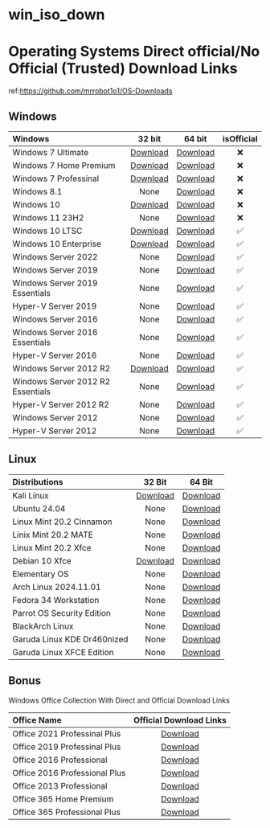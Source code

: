 # win_iso_down

# Operating Systems Direct official/No Official (Trusted) Download Links
ref:https://github.com/mrrobot1o1/OS-Downloads

## Windows


| Windows                |                                                                                    32 bit                                                                                     |                                                           64 bit                                                            | isOfficial |
|:-----------------------|:-----------------------------------------------------------------------------------------------------------------------------------------------------------------------------:|:---------------------------------------------------------------------------------------------------------------------------:|:----------:|
| Windows 7 Ultimate     |                            [Download](https://cdn.as212934.net/windows/7601.24214.180801-1700.win7sp1_ldr_escrow_CLIENT_ULTIMATE_x86FRE_en-us.iso)                            |   [Download](https://cdn.as212934.net/windows/7601.24214.180801-1700.win7sp1_ldr_escrow_CLIENT_ULTIMATE_x64FRE_en-us.iso)   |     ❌      |
| Windows 7 Home Premium |                          [Download](https://cdn.as212934.net/windows/7601.24214.180801-1700.win7sp1_ldr_escrow_CLIENT_HOMEPREMIUM_x86FRE_en-us.iso)                           | [Download](https://cdn.as212934.net/windows/7601.24214.180801-1700.win7sp1_ldr_escrow_CLIENT_HOMEPREMIUM_x64FRE_en-us.iso)  |     ❌      |
| Windows 7 Professinal  | [Download](https://download.microsoft.com/download/C/0/6/C067D0CD-3785-4727-898E-60DC3120BB14/7601.24214.180801-1700.win7sp1_ldr_escrow_CLIENT_PROFESSIONAL_x86FRE_en-us.iso) | [Download](https://cdn.as212934.net/windows/7601.24214.180801-1700.win7sp1_ldr_escrow_CLIENT_PROFESSIONAL_x64FRE_en-us.iso) |     ❌      |
| Windows 8.1            |                                                                                     None                                                                                      |                             [Download](https://cdn.as212934.net/windows/Win8.1_English_x64.iso)                             |     ❌      |
| Windows 10             |                                                   [Download](https://cdn.as212934.net/windows/Win10_22H2_English_x32v1.iso)                                                   |                          [Download](https://cdn.as212934.net/windows/Win10_22H2_English_x64v1.iso)                          |     ❌      |
| Windows 11 23H2        |                                                                                     None                                                                                      |                          [Download](https://cdn.as212934.net/windows/Win11_23H2_English_x64v2.iso)                          |     ❌      |
| Windows 10 LTSC                   |                       [Download](https://software-download.microsoft.com/download/sg/17763.107.101029-1455.rs5_release_svc_refresh_CLIENT_LTSC_EVAL_x86FRE_en-us.iso)                       |                       [Download](https://software-download.microsoft.com/download/sg/17763.107.101029-1455.rs5_release_svc_refresh_CLIENT_LTSC_EVAL_x64FRE_en-us.iso)                        |      ✅      |
| Windows 10 Enterprise             |                 [Download](https://software-download.microsoft.com/download/sg/19043.928.210409-1212.21h1_release_svc_refresh_CLIENTENTERPRISEEVAL_OEMRET_x86FRE_en-us.iso)                 |                 [Download](https://software-download.microsoft.com/download/sg/19043.928.210409-1212.21h1_release_svc_refresh_CLIENTENTERPRISEEVAL_OEMRET_x64FRE_en-us.iso)                  |       ✅     |
| Windows Server 2022               |                                                                                            None                                                                                             |                          [Download](https://software-download.microsoft.com/download/sg/20348.169.210806-2348.fe_release_svc_refresh_SERVER_EVAL_x64FRE_en-us.iso)                           |     ✅       |
| Windows Server 2019               |                                                                                            None                                                                                             |                         [Download](https://software-download.microsoft.com/download/pr/17763.737.190906-2324.rs5_release_svc_refresh_SERVER_EVAL_x64FRE_en-us_1.iso)                         |      ✅      |
| Windows Server 2019 Essentials    |                                                                                            None                                                                                             |                    [Download](https://software-download.microsoft.com/download/pr/17763.737.190906-2324.rs5_release_svc_refresh_SERVERESSENTIALS_OEM_x64FRE_en-us_1.iso)                     |      ✅      |
| Hyper-V Server 2019               |                                                                                            None                                                                                             |                     [Download](https://software-download.microsoft.com/download/pr/17763.737.190906-2324.rs5_release_svc_refresh_SERVERHYPERCORE_OEM_x64FRE_en-us_1.iso)                     |       ✅     |
| Windows Server 2016               |                                                                                            None                                                                                             |                                 [Download](https://software-download.microsoft.com/download/pr/Windows_Server_2016_Datacenter_EVAL_en-us_14393_refresh.ISO)                                  |      ✅      |
| Windows Server 2016 Essentials    |                                                                                            None                                                                                             |             [Download](http://download.microsoft.com/download/6/9/5/6957BB28-1FAD-4E62-B161-F873196130BD/14393.0.161119-1705.RS1_REFRESH_SERVERESSENTIALS_OEM_X64FRE_EN-US.ISO)              |      ✅      |
| Hyper-V Server 2016               |                                                                                            None                                                                                             |              [Download](http://download.microsoft.com/download/8/8/6/886DAAEF-81A7-4418-82D5-07D33B816962/14393.0.161119-1705.RS1_REFRESH_SERVERHYPERCORE_OEM_X64FRE_EN-US.ISO)              |       ✅     |
| Windows Server 2012 R2            | [Download](http://download.microsoft.com/download/D/6/7/D675380B-0028-46B3-B47F-A0646E859F76/9600.17050.WINBLUE_REFRESH.140317-1640_X64FRE_SERVER_EVAL_ZH-CN-IR3_SSS_X64FREE_ZH-CN_DV9.ISO) | [Download]( http://download.microsoft.com/download/6/2/A/62A76ABB-9990-4EFC-A4FE-C7D698DAEB96/9600.17050.WINBLUE_REFRESH.140317-1640_X64FRE_SERVER_EVAL_EN-US-IR3_SSS_X64FREE_EN-US_DV9.ISO) |      ✅      |
| Windows Server 2012 R2 Essentials |                                                                                            None                                                                                             | [Download](http://download.microsoft.com/download/8/F/7/8F7024D2-AB2A-4BE2-8406-1E3AC49C5C1F/9600.16384.WINBLUE_RTM.130821-1623_X64FRE_SERVER_SOLUTION_EN-US-IRM_SSSO_X64FRE_EN-US_DV5.ISO)  |      ✅      |
| Hyper-V Server 2012 R2            |                                                                                            None                                                                                             |  [Download](http://download.microsoft.com/download/F/7/D/F7DF966B-5C40-4674-9A32-D83D869A3244/9600.16384.WINBLUE_RTM.130821-1623_X64FRE_SERVERHYPERCORE_EN-US-IRM_SHV_X64FRE_EN-US_DV5.ISO)  |       ✅     |
| Windows Server 2012               |                                                                                            None                                                                                             |     [Download](http://download.microsoft.com/download/6/D/A/6DAB58BA-F939-451D-9101-7DE07DC09C03/9200.16384.WIN8_RTM.120725-1247_X64FRE_SERVER_EVAL_EN-US-HRM_SSS_X64FREE_EN-US_DV5.ISO)     |       ✅     |
| Hyper-V Server 2012               |                                                                                            None                                                                                             |   [Download](http://download.microsoft.com/download/3/4/7/347A95F0-A63C-492F-BE43-F376AE30C9FE/9200.16384.WIN8_RTM.120725-1247_X64FRE_SERVERHYPERCORE_EN-US-HRM_SHV_X64FRE_EN-US_DV5.ISO)    |      ✅      |


## Linux

| Distributions               | 32 Bit                                                                                                 | 64 Bit                                                                                                                                                           |
|:----------------------------|:------------------------------------------------------------------------------------------------------:|:----------------------------------------------------------------------------------------------------------------------------------------------------------------:|
| Kali Linux                  | [Download](https://cdimage.kali.org/current/kali-linux-2024.3-live-i386.iso)                  | [Download](https://cdimage.kali.org/current/kali-linux-2024.3-live-amd64.iso)                                                                           |
| Ubuntu 24.04                | None                                                                                                   | [Download](https://releases.ubuntu.com/noble/ubuntu-24.04.1-desktop-amd64.iso)                                                                             |
| Linux Mint 20.2 Cinnamon    | None                                                                                                   | [Download](https://mirrors.kernel.org/linuxmint/stable/20.2/linuxmint-20.2-cinnamon-64bit.iso)                                                                   |
| Linix Mint 20.2 MATE        | None                                                                                                   | [Download](https://mirrors.kernel.org/linuxmint/stable/20.2/linuxmint-20.2-mate-64bit.iso)                                                                       |
| Linux Mint 20.2 Xfce        | None                                                                                                   | [Download](https://mirrors.kernel.org/linuxmint/stable/20.2/linuxmint-20.2-xfce-64bit.iso)                                                                       |
| Debian 10 Xfce              | [Download](https://cdimage.debian.org/debian-cd/10.10.0/i386/iso-cd/debian-10.10.0-i386-xfce-CD-1.iso) | [Download](https://cdimage.debian.org/debian-cd/10.10.0/amd64/iso-cd/debian-10.10.0-amd64-xfce-CD-1.iso)                                                         |
| Elementary OS               | None                                                                                                   | [Download](https://sgp1.dl.elementary.io/download/MTYyNjc3OTE2NQ==/elementaryos-5.1-stable.20200814.iso)                                                         |
| Arch Linux 2024.11.01       | None                                                                                                   | [Download](https://mirror.sg.gs/archlinux/iso/latest/archlinux-2024.11.01-x86_64.iso)                                                                |
| Fedora 34 Workstation       | None                                                                                                   | [Download](https://ftp.yz.yamagata-u.ac.jp/pub/linux/fedora-projects/fedora/linux//releases/34/Workstation/x86_64/iso/Fedora-Workstation-Live-x86_64-34-1.2.iso) |
| Parrot OS Security Edition  | None                                                                                                   | [Download](https://download.parrot.sh/parrot/iso/4.11.2/Parrot-security-4.11.2_amd64.iso)                                                                        |
| BlackArch Linux             | None                                                                                                   | [Download](https://ftp.halifax.rwth-aachen.de/blackarch/iso/blackarch-linux-full-2021.09.01-x86_64.iso)                                                          |
| Garuda Linux KDE Dr460nized | None                                                                                                   | [Download](https://mirrors.fossho.st/garuda/iso/garuda/dr460nized/210809/garuda-dr460nized-linux-zen-210809.iso)                                                 |
| Garuda Linux XFCE Edition   | None                                                                                                   | [Download](https://mirrors.fossho.st/garuda/iso/garuda/xfce/210809/garuda-xfce-linux-lts-210809.iso)                                                             |





##  Bonus
Windows Office Collection With Direct and Official Download Links

| Office Name                   | Official Download Links                                                                                                |
|:------------------------------|:----------------------------------------------------------------------------------------------------------------------:|
| Office 2021 Professinal Plus  | [Download](https://officecdn.microsoft.com/db/492350f6-3a01-4f97-b9c0-c7c6ddf67d60/media/en-us/ProPlus2021Retail.img)   |
| Office 2019 Professinal Plus  | [Download](http://officecdn.microsoft.com/pr/492350f6-3a01-4f97-b9c0-c7c6ddf67d60/media/en-us/ProPlus2019Retail.img)   |
| Office 2016 Professional      | [Download](https://officecdn.microsoft.com/db/492350F6-3A01-4F97-B9C0-C7C6DDF67D60/media/en-US/ProfessionalRetail.img) |
| Office 2016 Professional Plus | [Download](https://officecdn.microsoft.com/db/492350F6-3A01-4F97-B9C0-C7C6DDF67D60/media/en-US/ProPlusRetail.img)      |
| Office 2013 Professional      | [Download](https://officeredir.microsoft.com/r/rlidO15C2RMediaDownload?p1=db&p2=de-DE&p3=ProfessionalRetail)           |
| Office 365 Home Premium       | [Download](https://officecdn.microsoft.com/db/492350F6-3A01-4F97-B9C0-C7C6DDF67D60/media/en-US/O365HomePremRetail.img) |
| Office 365 Professional Plus  | [Download](https://officecdn.microsoft.com/db/492350F6-3A01-4F97-B9C0-C7C6DDF67D60/media/en-US/O365ProPlusRetail.img)  |

